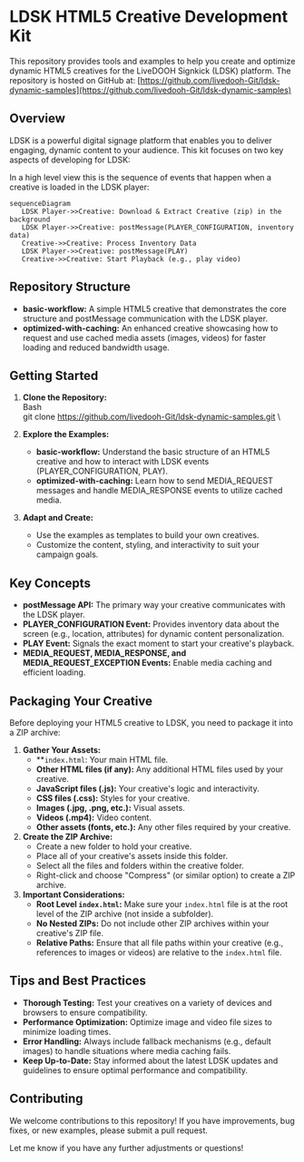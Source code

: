

# LDSK HTML5 Creative Development Kit

This repository provides tools and examples to help you create and optimize dynamic HTML5 creatives for the LiveDOOH Signkick (LDSK) platform. The repository is hosted on GitHub at: [https://github.com/livedooh-Git/ldsk-dynamic-samples](https://github.com/livedooh-Git/ldsk-dynamic-samples)

## Overview

LDSK is a powerful digital signage platform that enables you to deliver engaging, dynamic content to your audience. This kit focuses on two key aspects of developing for LDSK:

In a high level view this is the sequence of events that happen when a creative is loaded in the LDSK player:

```mermaid
sequenceDiagram
   LDSK Player->>Creative: Download & Extract Creative (zip) in the background
   LDSK Player->>Creative: postMessage(PLAYER_CONFIGURATION, inventory data)
   Creative->>Creative: Process Inventory Data
   LDSK Player->>Creative: postMessage(PLAY)
   Creative->>Creative: Start Playback (e.g., play video)
```

## Repository Structure

* **basic-workflow:** A simple HTML5 creative that demonstrates the core structure and postMessage communication with the LDSK player.
* **optimized-with-caching:** An enhanced creative showcasing how to request and use cached media assets (images, videos) for faster loading and reduced bandwidth usage.

## Getting Started

1. **Clone the Repository:** \
   Bash \
   git clone https://github.com/livedooh-Git/ldsk-dynamic-samples.git \

2. **Explore the Examples:**
    * **basic-workflow:** Understand the basic structure of an HTML5 creative and how to interact with LDSK events (PLAYER_CONFIGURATION, PLAY).
    * **optimized-with-caching:** Learn how to send MEDIA_REQUEST messages and handle MEDIA_RESPONSE events to utilize cached media.
3. **Adapt and Create:**
    * Use the examples as templates to build your own creatives.
    * Customize the content, styling, and interactivity to suit your campaign goals.


## Key Concepts



* **postMessage API:** The primary way your creative communicates with the LDSK player.
* **PLAYER_CONFIGURATION Event:** Provides inventory data about the screen (e.g., location, attributes) for dynamic content personalization.
* **PLAY Event:** Signals the exact moment to start your creative's playback.
* **MEDIA_REQUEST, MEDIA_RESPONSE, and MEDIA_REQUEST_EXCEPTION Events:** Enable media caching and efficient loading.

## **Packaging Your Creative**

Before deploying your HTML5 creative to LDSK, you need to package it into a ZIP archive:

1. **Gather Your Assets:**
   * **<code>index.html</code>:</strong> Your main HTML file.
   * <strong>Other HTML files (if any):</strong> Any additional HTML files used by your creative.
   * <strong>JavaScript files (.js):</strong> Your creative's logic and interactivity.
   * <strong>CSS files (.css):</strong> Styles for your creative.
   * <strong>Images (.jpg, .png, etc.):</strong> Visual assets.
   * <strong>Videos (.mp4):</strong> Video content.
   * <strong>Other assets (fonts, etc.):</strong> Any other files required by your creative.
2. <strong>Create the ZIP Archive:</strong>
   * Create a new folder to hold your creative.
   * Place all of your creative's assets inside this folder.
   * Select all the files and folders within the creative folder.
   * Right-click and choose "Compress" (or similar option) to create a ZIP archive.
3. <strong>Important Considerations:</strong>
   * <strong>Root Level <code>index.html</code>:</strong> Make sure your <code>index.html</code> file is at the root level of the ZIP archive (not inside a subfolder).
   * <strong>No Nested ZIPs:</strong> Do not include other ZIP archives within your creative's ZIP file.
   * <strong>Relative Paths:</strong> Ensure that all file paths within your creative (e.g., references to images or videos) are relative to the <code>index.html</code> file.



## Tips and Best Practices

* **Thorough Testing:** Test your creatives on a variety of devices and browsers to ensure compatibility.
* **Performance Optimization:** Optimize image and video file sizes to minimize loading times.
* **Error Handling:** Always include fallback mechanisms (e.g., default images) to handle situations where media caching fails.
* **Keep Up-to-Date:** Stay informed about the latest LDSK updates and guidelines to ensure optimal performance and compatibility.


## Contributing

We welcome contributions to this repository! If you have improvements, bug fixes, or new examples, please submit a pull request.

Let me know if you have any further adjustments or questions!




